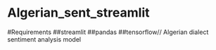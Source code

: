 # Algerian_sent_streamlit
#Requirements
##streamlit
##pandas
##tensorflow//
Algerian dialect sentiment analysis model
